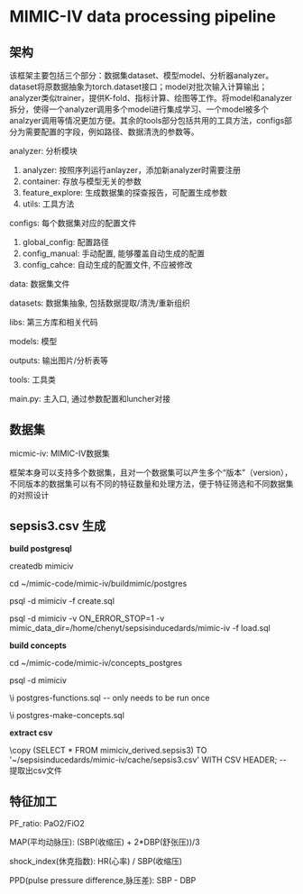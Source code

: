 # MIMIC-IV data processing pipeline

## 架构

该框架主要包括三个部分：数据集dataset、模型model、分析器analyzer。dataset将原数据抽象为torch.dataset接口；model对批次输入计算输出；analyzer类似trainer，提供K-fold、指标计算、绘图等工作。将model和analyzer拆分，使得一个analyzer调用多个model进行集成学习、一个model被多个analzyer调用等情况更加方便。其余的tools部分包括共用的工具方法，configs部分为需要配置的字段，例如路径、数据清洗的参数等。

analyzer: 分析模块
1. analyzer: 按照序列运行anlayzer，添加新analyzer时需要注册
2. container: 存放与模型无关的参数
3. feature_explore: 生成数据集的探查报告，可配置生成参数
3. utils: 工具方法

configs: 每个数据集对应的配置文件
1. global_config: 配置路径
2. config_manual: 手动配置, 能够覆盖自动生成的配置
3. config_cahce: 自动生成的配置文件, 不应被修改

data: 数据集文件

datasets: 数据集抽象, 包括数据提取/清洗/重新组织

libs: 第三方库和相关代码

models: 模型

outputs: 输出图片/分析表等

tools: 工具类

main.py: 主入口, 通过参数配置和luncher对接

## 数据集

micmic-iv: MIMIC-IV数据集

框架本身可以支持多个数据集，且对一个数据集可以产生多个“版本”（version），不同版本的数据集可以有不同的特征数量和处理方法，便于特征筛选和不同数据集的对照设计

## sepsis3.csv 生成

**build postgresql**

createdb mimiciv

cd ~/mimic-code/mimic-iv/buildmimic/postgres

psql -d mimiciv -f create.sql

psql -d mimiciv -v ON_ERROR_STOP=1 -v mimic_data_dir=/home/chenyt/sepsisinducedards/mimic-iv -f load.sql

**build concepts**

cd ~/mimic-code/mimic-iv/concepts_postgres

psql -d mimiciv

\i postgres-functions.sql -- only needs to be run once

\i postgres-make-concepts.sql
 
**extract csv**

\copy (SELECT * FROM mimiciv_derived.sepsis3) TO '~/sepsisinducedards/mimic-iv/cache/sepsis3.csv' WITH CSV HEADER; -- 提取出csv文件

## 特征加工

PF_ratio: PaO2/FiO2

MAP(平均动脉压): (SBP(收缩压) + 2*DBP(舒张压))/3

shock_index(休克指数): HR(心率) / SBP(收缩压)

PPD(pulse pressure difference,脉压差): SBP - DBP

